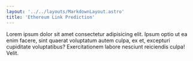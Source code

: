 ```yaml
---
layout: '../../layouts/MarkdownLayout.astro'
title: 'Ethereum Link Prediction'
---
```


Lorem ipsum dolor sit amet consectetur adipisicing elit. Ipsum optio ut ea enim
facere, sint quaerat voluptatum autem culpa, ex et, excepturi cupiditate
voluptatibus? Exercitationem labore nesciunt reiciendis culpa! Velit.
